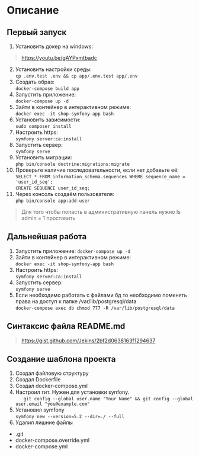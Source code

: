 # Описание

## Первый запуск
1. Установить докер на windows:
> https://youtu.be/gAYPxmtbadc
2. Установить настройки среды:  
   `cp .env.test .env && cp app/.env.test app/.env`
3. Создать образ:  
   `docker-compose build app`
4. Запустить приложение:  
   `docker-compose up -d`
5. Зайти в контейнер в интерактивном режиме:  
   `docker exec -it shop-symfony-app bash`
6. Установить зависимости:  
   `sudo composer install`
7. Настроить https:  
   `symfony server:ca:install`
8. Запустить сервер:  
   `symfony serve`
9. Установить миграции:  
   `php bin/console doctrine:migrations:migrate`
10. Проверьте наличие последовательности, если нет добавьте её:  
   `SELECT * FROM information_schema.sequences WHERE sequence_name = 'user_id_seq';`  
   `CREATE SEQUENCE user_id_seq;`
11. Через консоль создаём пользователя:  
    `php bin/console app:add-user`  
   > Для того чтобы попасть в административную панель нужно Is admin = 1 проставить


## Дальнейшая работа
1. Запустить приложение:
   `docker-compose up -d`
2. Зайти в контейнер в интерактивном режиме:  
   `docker exec -it shop-symfony-app bash`
3. Настроить https:  
   `symfony server:ca:install`
4. Запустить сервер:  
   `symfony serve`
5. Если необходимо работать с файлами бд то необходимо поменять права на доступ к папке /var/lib/postgresql/data  
   `docker-compose exec db chmod 777 -R /var/lib/postgresql/data`

## Синтаксис файла README.md
> https://gist.github.com/Jekins/2bf2d0638163f1294637

## Создание шаблона проекта
1. Создал файловую структуру
2. Создал Dockerfile
3. Создал docker-compose.yml
4. Настроил гит. Нужен для установки synfony.    
   `   git config --global user.name "Your Name" &&
   git config --global user.email "you@example.com"`
5. Установил symfony  
   `symfony new --version=5.2 --dir=./ --full`
6. Удалил лишние файлы
+ .git
+ docker-compose.override.yml
+ docker-compose.yml
